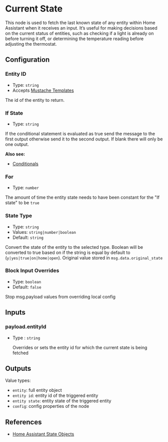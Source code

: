 # Current State

This node is used to fetch the last known state of any entity within Home Assistant when it receives an input. It’s useful for making decisions based on the current status of entities, such as checking if a light is already on before turning it off, or determining the temperature reading before adjusting the thermostat.

## Configuration

### Entity ID <Badge text="required"/>

- Type: `string`
- Accepts [Mustache Templates](/guide/mustache-templates.md)

The id of the entity to return.

### If State

- Type: `string`

If the conditional statement is evaluated as true send the message to the first
output otherwise send it to the second output. If blank there will only be one
output.

**Also see:**

- [Conditionals](/guide/conditionals.md)

### For

- Type: `number`

The amount of time the entity state needs to have been constant for the "If state" to be `true`

### State Type

- Type: `string`
- Values: `string|number|boolean`
- Default: `string`

Convert the state of the entity to the selected type. Boolean will be converted to true based on if the string is equal by default to (`y|yes|true|on|home|open`). Original value stored in `msg.data.original_state`

### Block Input Overrides

- Type: `boolean`
- Default: `false`

Stop msg.payload values from overriding local config

## Inputs

### payload.entityId

- Type : `string`

  Overrides or sets the entity id for which the current state is being fetched

## Outputs

Value types:

- `entity`: full entity object
- `entity id`: entity id of the triggered entity
- `entity state`: entity state of the triggered entity
- `config`: config properties of the node

## References

- [Home Assistant State Objects](https://home-assistant.io/docs/configuration/state_object/)
